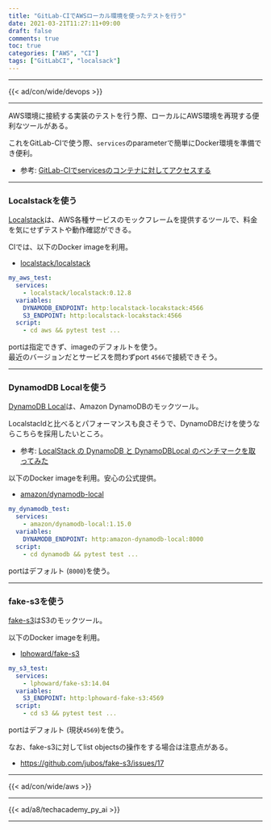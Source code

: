 ```yaml
---
title: "GitLab-CIでAWSローカル環境を使ったテストを行う"
date: 2021-03-21T11:27:11+09:00
draft: false
comments: true
toc: true
categories: ["AWS", "CI"]
tags: ["GitLabCI", "localsack"]
---
```


<!--more-->

---

{{< ad/con/wide/devops >}}

---

AWS環境に接続する実装のテストを行う際、ローカルにAWS環境を再現する便利なツールがある。

これをGitLab-CIで使う際、`services`のparameterで簡単にDocker環境を準備でき便利。

* 参考: [GitLab-CIでservicesのコンテナに対してアクセスする](https://www.ted027.com/post/gitlabci-services-host/)

---

### Localstackを使う

[Localstack](https://github.com/atlassian/localstack)は、AWS各種サービスのモックフレームを提供するツールで、料金を気にせずテストや動作確認ができる。

CIでは、以下のDocker imageを利用。

* [localstack/localstack](https://hub.docker.com/r/localstack/localstack)

```yaml
my_aws_test:
  services:
    - localstack/localstack:0.12.8
  variables:
    DYNAMODB_ENDPOINT: http:localstack-locakstack:4566
    S3_ENDPOINT: http:localstack-locakstack:4566
  script:
    - cd aws && pytest test ...
```

portは指定できず、imageのデフォルトを使う。  
最近のバージョンだとサービスを問わずport `4566`で接続できそう。

---

### DynamodDB Localを使う

[DynamoDB Local](https://docs.aws.amazon.com/ja_jp/amazondynamodb/latest/developerguide/DynamoDBLocal.html)は、Amazon DynamoDBのモックツール。

Localstacldと比べるとパフォーマンスも良さそうで、DynamoDBだけを使うならこちらを採用したいところ。

* 参考: [LocalStack の DynamoDB と DynamoDBLocal のベンチマークを取ってみた](https://memememomo.hatenablog.com/entry/2018/11/11/112520)

以下のDocker imageを利用。安心の公式提供。

* [amazon/dynamodb-local](https://hub.docker.com/r/amazon/dynamodb-local)

```yaml
my_dynamodb_test:
  services:
    - amazon/dynamodb-local:1.15.0
  variables:
    DYNAMODB_ENDPOINT: http:amazon-dynamodb-local:8000
  script:
    - cd dynamodb && pytest test ...
```

portはデフォルト (`8000`)を使う。

---

### fake-s3を使う

[fake-s3](https://github.com/jubos/fake-s3)はS3のモックツール。

以下のDocker imageを利用。

* [lphoward/fake-s3](https://hub.docker.com/r/lphoward/fake-s3)

```yaml
my_s3_test:
  services:
    - lphoward/fake-s3:14.04
  variables:
    S3_ENDPOINT: http:lphoward-fake-s3:4569
  script:
    - cd s3 && pytest test ...
```

portはデフォルト (現状`4569`)を使う。

なお、fake-s3に対してlist objectsの操作をする場合は注意点がある。

* https://github.com/jubos/fake-s3/issues/17

---

{{< ad/con/wide/aws >}}

---

{{< ad/a8/techacademy_py_ai >}}

---